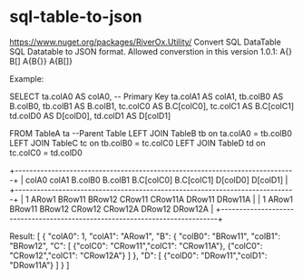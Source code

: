 # sql-table-to-json
https://www.nuget.org/packages/RiverOx.Utility/
Convert SQL DataTable SQL Datatable to JSON format. 
Allowed converstion in this version 1.0.1:
A{}
B[]
A{B{}}
A{B[]}

Example: 

SELECT 
ta.colA0 AS colA0, -- Primary Key
ta.colA1 AS colA1,
tb.colB0 AS B.colB0,
tb.colB1 AS B.colB1,
tc.colC0 AS B.C[colC0],
tc.colC1 AS B.C[colC1]
td.colD0 AS D[colD0],
td.colD1 AS D[colD1]

FROM TableA ta --Parent Table
LEFT JOIN TableB tb on ta.colA0 = tb.colB0
LEFT JOIN TableC tc on tb.colB0 = tc.colC0
LEFT JOIN TableD td on tc.colC0 = td.colD0

+-----------------------------------------------------------------------------+
| colA0  colA1  B.colB0  B.colB1  B.C[colC0]  B.C[colC1]  D[colD0] D[colD1]   |
+-----------------------------------------------------------------------------+
| 1        ARow1  BRow11  BRow12  CRow11      CRow11A      DRow11  DRow11A    |
| 1        ARow1  BRow11  BRow12  CRow12      CRow12A      DRow12  DRow12A    |
+-----------------------------------------------------------------------------+

Result:
[
  {
    "colA0": 1,
    "colA1": "ARow1",
    "B": {
      "colB0": "BRow11",
      "colB1": "BRow12",
      "C": [
        {"colC0": "CRow11","colC1": "CRow11A"},
        {"colC0": "CRow12","colC1": "CRow12A"}
      ]
    },
    "D": [
        {"colD0": "DRow11","colD1": "DRow11A"}
    ]
  }
]
